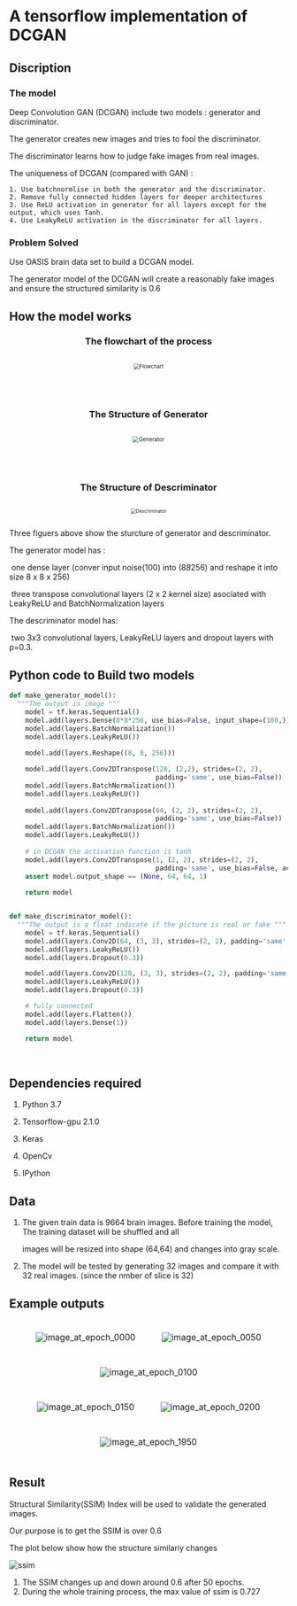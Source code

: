 # A tensorflow implementation of  DCGAN



## Discription 

### The model

Deep Convolution GAN (DCGAN) include two models : generator and discriminator.

The generator creates new images and tries to fool the discriminator. 

The discriminator learns how to judge fake images from real images. 

The uniqueness of DCGAN (compared with GAN) :

 	1. Use batchnormlise in both the generator and the discriminator.
 	2. Remove fully connected hidden layers for deeper architectures
 	3. Use ReLU activation in generator for all layers except for the output, which uses Tanh.
 	4. Use LeakyReLU activation in the discriminator for all layers.

### Problem Solved

Use OASIS brain data set to build a DCGAN model. 

The generator model of the DCGAN will create a reasonably fake images and ensure the structured similarity is 0.6 





## How the model works

<div align="center">
  <h3>The flowchart of the  process</h3>
  <img src= "images/Flowchat.png" alt="Flowchart"
       style="zoom:67%;border:10px;margin:20px">
  <br><br><br>
  <h3>The Structure of Generator</h3>
  <img src="images/Generator structure.png" alt="Generator"
       style="zoom:70%;border:10px;margin:20px">
  <br><br><br>
  <h3>The Structure of Descriminator</h3>
  <img src="images/Descriminator.png" alt="Descriminator"
       style="zoom:60%;border:10px;margin:20px">
</div>



Three figuers above show the sturcture of generator and descriminator. 

The generator model has :

​	one dense layer (conver input noise(100) into (8*8*256) and reshape it into size 8 x 8 x 256)

​	three transpose convolutional layers (2 x 2 kernel size) asociated with LeakyReLU and BatchNormalization layers

The descriminator model has:

​	two 3x3 convolutional layers, LeakyReLU layers and dropout layers with p=0.3.



## Python code to Build two models

```python
def make_generator_model():
  """The output is image """
    model = tf.keras.Sequential()
    model.add(layers.Dense(8*8*256, use_bias=False, input_shape=(100,)))
    model.add(layers.BatchNormalization())
    model.add(layers.LeakyReLU())
    
    model.add(layers.Reshape((8, 8, 256)))

    model.add(layers.Conv2DTranspose(128, (2,2), strides=(2, 2), 
                                     padding='same', use_bias=False))
    model.add(layers.BatchNormalization())
    model.add(layers.LeakyReLU())
    
    model.add(layers.Conv2DTranspose(64, (2, 2), strides=(2, 2), 
                                     padding='same', use_bias=False))
    model.add(layers.BatchNormalization())
    model.add(layers.LeakyReLU())
    
    # in DCGAN the activation function is tanh
    model.add(layers.Conv2DTranspose(1, (2, 2), strides=(2, 2), 
                                     padding='same', use_bias=False, activation='tanh'))
    assert model.output_shape == (None, 64, 64, 1)
    
    return model


def make_discriminator_model():
  """The output is a float indicate if the picture is real or fake """
    model = tf.keras.Sequential()
    model.add(layers.Conv2D(64, (3, 3), strides=(2, 2), padding='same',input_shape=[64, 64, 1]))
    model.add(layers.LeakyReLU())
    model.add(layers.Dropout(0.3))

    model.add(layers.Conv2D(128, (3, 3), strides=(2, 2), padding='same'))
    model.add(layers.LeakyReLU())
    model.add(layers.Dropout(0.3))

    # fully connected
    model.add(layers.Flatten())
    model.add(layers.Dense(1))

    return model
```

​	

## Dependencies required

  1. Python 3.7 

  2. Tensorflow-gpu 2.1.0

  3. Keras

  4. OpenCv

  5. IPython

     

## Data

1. The given train data is 9664 brain images. Before training the model, The training dataset will be shuffled and all

   images will be resized into shape (64,64) and changes into gray scale.

2. The model will be tested by generating 32 images and compare it with 32 real images. (since the nmber of slice is 32)



## Example outputs



<div align="center">
  <img src= "images/image_at_epoch_0000.png" alt="image_at_epoch_0000"
       style="zoom:110%;margin:20px">
  <img src="images/image_at_epoch_0050.png" alt="image_at_epoch_0050"
       style="zoom:110%;margin:20px">
  <img src="images/image_at_epoch_0100.png" alt="image_at_epoch_0100"
       style="zoom:110%;margin:20px">
</div>

<div align="center">
  <img src= "images/image_at_epoch_0150.png" alt="image_at_epoch_0150"
       style="zoom:110%;margin:20px">
  <img src="images/image_at_epoch_0200.png" alt="image_at_epoch_0200"
       style="zoom:110%;margin:20px">
  <img src="images/image_at_epoch_1950.png" alt="image_at_epoch_1950"
       style="zoom:110%;margin:20px">
</div>



## Result

Structural Similarity(SSIM) Index will be used to validate the generated images. 

Our purpose is to get the  SSIM is over 0.6

The plot below show how the  structure similariy changes 

![ssim](/Users/amanda/Desktop/PatternFlow/recognition/s4548907/images/ssim.png)

1. The  SSIM changes up and down around 0.6 after 50 epochs.
2. During the whole training process, the max value of ssim is 0.727

